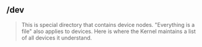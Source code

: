 ## /dev
> This is special directory that contains device nodes. "Everything is a file"  also applies to devices. Here is where the Kernel maintains a list of all devices it understand.

